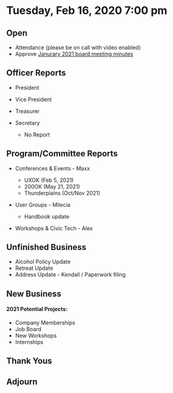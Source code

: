 
  
  
# Tuesday, Feb 16, 2020 7:00 pm

## Open

- Attendance (please be on call with video enabled)
- Approve [Janurary 2021 board meeting minutes](https://github.com/techlahoma/board_meetings/blob/master/2021/01_January_minutes.md)

## Officer Reports

- President
 
- Vice President
- Treasurer 
  
- Secretary 
	- No Report

## Program/Committee Reports

- Conferences & Events - Maxx
	- UXOK (Feb 5, 2021)
	- 200OK (May 21, 2021)
	- Thunderplains (Oct/Nov 2021)

- User Groups - Milecia
	- Handbook update 
- Workshops & Civic Tech - Alex


## Unfinished Business
- Alcohol Policy Update 
- Retreat Update 
- Address Update - Kendall / Paperwork filing 



## New Business



#### 2021 Potential Projects:
 - Company Memberships
 - Job Board
 - New Workshops
 - Internships
 
## Thank Yous

## Adjourn
